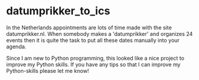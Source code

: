 # datumprikker_to_ics
In the Netherlands appointments are lots of time made with the site datumprikker.nl. When somebody makes a 'datumprikker'  and organizes 24 events then it is quite the task to put all these dates manually into your agenda.

Since I am new to Python programming, this looked like a nice project to improve my Python skills. If you have any tips so that I can improve my Python-skills please let me know!
